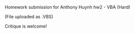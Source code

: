 Homework submission for Anthony Huynh hw2 - VBA (Hard)

(File uploaded as .VBS) 

Critique is welcome! 
